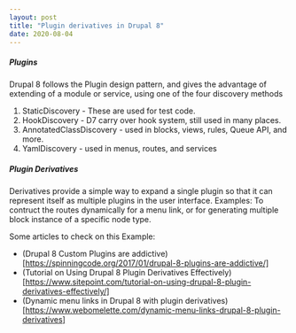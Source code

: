 ```yaml
---
layout: post
title: "Plugin derivatives in Drupal 8"
date: 2020-08-04
---
```


##### Plugins

Drupal 8 follows the Plugin design pattern, and gives the advantage of extending of a module or service, using one of the four discovery methods

1. StaticDiscovery - These are used for test code.
2. HookDiscovery - D7 carry over hook system, still used in many places.
3. AnnotatedClassDiscovery - used in blocks, views, rules, Queue API, and more.
4. YamlDiscovery - used in menus, routes, and services

##### Plugin Derivatives

Derivatives provide a simple way to expand a single plugin so that it can represent itself as multiple plugins in the user interface.
Examples: To contruct the routes dynamically for a menu link, or for generating multiple block instance of a specific node type.

Some articles to check on this Example:
* (Drupal 8 Custom Plugins are addictive)[https://spinningcode.org/2017/01/drupal-8-plugins-are-addictive/]
* (Tutorial on Using Drupal 8 Plugin Derivatives Effectively)[https://www.sitepoint.com/tutorial-on-using-drupal-8-plugin-derivatives-effectively/]
* (Dynamic menu links in Drupal 8 with plugin derivatives)[https://www.webomelette.com/dynamic-menu-links-drupal-8-plugin-derivatives]
